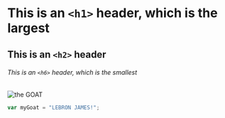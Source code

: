 # This is an `<h1>` header, which is the largest

## This is an `<h2>` header

###### This is an `<h6>` header, which is the smallest

![the GOAT](https://media4.giphy.com/media/v1.Y2lkPTc5MGI3NjExaXpjeGJnYjc0bHl3YWlubHpxMWNjb3o4Z254cDNucnp4bmlqanpobyZlcD12MV9pbnRlcm5hbF9naWZfYnlfaWQmY3Q9Zw/IglQkzvuewsoD6E1Pj/giphy.gif)

``` javascript
var myGoat = "LEBRON JAMES!";
```
